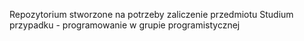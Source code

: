 Repozytorium stworzone na potrzeby zaliczenie przedmiotu Studium przypadku - programowanie w grupie programistycznej